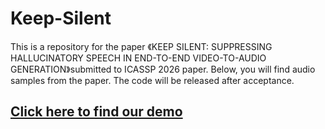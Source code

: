 # Keep-Silent

This is a repository for the paper 《KEEP SILENT: SUPPRESSING HALLUCINATORY SPEECH IN END-TO-END VIDEO-TO-AUDIO GENERATION》submitted to ICASSP 2026 paper. Below, you will find audio samples from the paper. The code will be released after acceptance.

[Click here to find our demo](https://oldjohn.top/KEEP-SILENT-DEMO)
---
